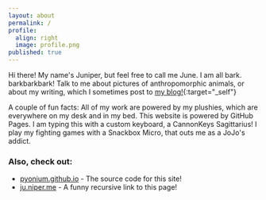 ```yaml
---
layout: about
permalink: /
profile:
  align: right
  image: profile.png
published: true
---
```


Hi there! My name's Juniper, but feel free to call me June. I am all bark. barkbarkbark! Talk to me about pictures of anthropomorphic animals, or about my writing, which I sometimes post to [my blog!](https://ju.niper.me/posts/){:target="_self"}

A couple of fun facts: All of my work are powered by my plushies, which are everywhere on my desk and in my bed. This website is powered by GitHub Pages. I am typing this with a custom keyboard, a CannonKeys Sagittarius! I play my fighting games with a Snackbox Micro, that outs me as a JoJo's addict.

### Also, check out:

- [pyonium.github.io](https://github.com/pyonium/pyonium.github.io) - The source code for this site!
- [ju.niper.me](https://ju.niper.me/) - A funny recursive link to this page!
